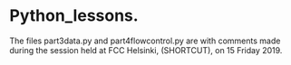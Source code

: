 # Python_lessons.
The files part3data.py and part4flowcontrol.py are with comments made during the session held at FCC Helsinki, (SHORTCUT), on 15 Friday 2019. 
